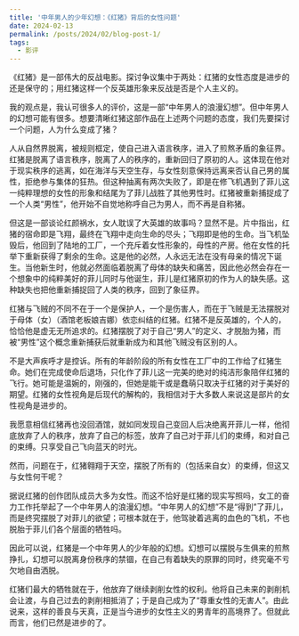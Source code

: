 ```yaml
---
title: '中年男人的少年幻想：《红猪》背后的女性问题'
date: 2024-02-13
permalink: /posts/2024/02/blog-post-1/
tags:
  - 影评
---
```

《红猪》是一部伟大的反战电影。探讨争议集中于两处：红猪的女性态度是进步的还是保守的；用红猪这样一个反英雄形象来反战是否是个人主义的。

我的观点是，我认可很多人的评价，这是一部“中年男人的浪漫幻想”。但中年男人的幻想可能有很多。想要清晰红猪这部作品在上述两个问题的态度，我们先要探讨一个问题，人为什么变成了猪？

人从自然界脱离，被规则框定，使自己进入语言秩序，进入了煎熬矛盾的象征界。红猪是脱离了语言秩序，脱离了人的秩序的，重新回归了原初的人。这体现在他对于现实秩序的逃离，如在海洋与天空生存，与女性刻意保持远离来否认自己男的属性，拒绝参与集体的狂热。但这种抽离有两次失败了，即是在修飞机遇到了菲儿这一纯粹理想的女性的形象和结尾为了菲儿战胜了其他男性时。红猪被重新捕捉成了一个人类“男性”，他开始不自觉地称呼自己为男人，而不再是自称猪。

但这是一部谈论红颜祸水，女人耽误了大英雄的故事吗？显然不是。片中指出，红猪的宿命即是飞翔，最终在飞翔中走向生命的尽头；飞翔即是他的生命。当飞机坠毁后，他回到了陆地的工厂，一个充斥着女性形象的，母性的产房。他在女性的托举下重新获得了剩余的生命。这是他的必然，人永远无法在没有母亲的情况下诞生。当他新生时，他就必然面临着脱离了母体的缺失和痛苦，因此他必然会存在一个想象中的纯粹美好的菲儿同时与他诞生，菲儿是红猪原初的作为人的缺失感。这种缺失也把他重新捕捉回了人类的秩序，回到了象征界。

红猪与飞贼的不同不在于一个是保护人，一个是伤害人，而在于飞贼是无法摆脱对于母体（女）（酒馆老板娘吉娜）依恋纠结的红猪。红猪不是反英雄的，个人的，恰恰他是虚无无所追求的。红猪摆脱了对于自己“男人”的定义、才脱胎为猪，而被“男性”这个概念重新捕获后就重新成为和其他飞贼没有区别的人。

不是大声疾呼才是控诉。所有的年龄阶段的所有女性在工厂中的工作给了红猪生命。她们在完成使命后退场，只化作了菲儿这一完美的绝对的纯洁形象陪伴红猪的飞行。她可能是温婉的，刚强的，但她是能干或是蠢萌只取决于红猪的对于美好的期望。红猪的女性视角是后现代的解构的，我相信对于大多数人来说这是部片的女性视角是进步的。

我愿意相信红猪再也没回酒馆，就如同发现自己变回人后决绝离开菲儿一样，他彻底放弃了人的秩序，放弃了自己的标签，放弃了自己对于菲儿们的束缚，和对自己的束缚。只享受自己飞向蓝天的时光。

然而，问题在于，红猪翱翔于天空，摆脱了所有的（包括来自女）的束缚，但这又与女性何干呢？

据说红猪的创作团队成员大多为女性。而这不恰好是红猪的现实写照吗，女工的奋力工作托举起了一个中年男人的浪漫幻想。“中年男人的幻想”不是“得到”了菲儿，而是终究摆脱了对菲儿的欲望；可根本就在于，他驾驶着逃离的血色的飞机，不也脱胎于菲儿们各个层面的牺牲吗。

因此可以说，红猪是一个中年男人的少年般的幻想。幻想可以摆脱与生俱来的煎熬挣扎，幻想可以脱离身份秩序的禁锢，在自己有着缺失的原罪的同时，终究毫不亏欠地自由洒脱。

红猪们最大的牺牲就在于，他放弃了继续剥削女性的权利。他将自己未来的剥削机会让渡，与自己过去的剥削相抵消了；于是自己成为了“尊重女性的无害人”。由此说来，这样的善良与天真，正是当今进步的女性主义的男青年的高境界了。但就此而言，他们已然是进步的了。